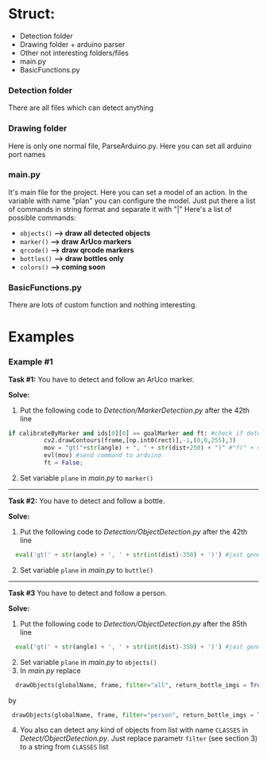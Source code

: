 # Struct:
- Detection folder
- Drawing folder + arduino parser
- Other not interesting folders/files
- main.py
- BasicFunctions.py


### Detection folder
  There are all files which can detect anything
  
### Drawing folder
  Here is only one normal file, ParseArduino.py. Here you can set all arduino port names
  
### main.py
  It's main file for the project. Here you can set a model of an action. 
  In the variable with name "plan" you can configure the model. Just put there a list of commands in string format and separate it with "|"
  Here's a list of possible commands:
  - ```objects()``` **--> draw all detected objects**
  - ```marker()```  **--> draw ArUco markers**
  - ```qrcode()```  **--> draw qrcode markers**
  - ```bottles()``` **--> draw bottles only**
  - ```colors()```  **--> coming soon**

### BasicFunctions.py
  There are lots of custom function and nothing interesting.

# Examples

### Example #1 ###

  **Task #1:**
      You have to detect and follow an ArUco marker.
      
  **Solve:**
  1) Put the following code to *Detection/MarkerDetection.py*  after the 42th line
  ``` python
  if calibrateByMarker and ids[0][0] == goalMarker and ft: #check if detected marker looks like a goal marker; "ft" make it only one time
            cv2.drawContours(frame,[np.int0(rect)],-1,(0,0,255),3)
            mov = "gt("+str(angle) + ", " + str(dist+250) + ")" #"f(" + str(dist-200) + ")" #generate command for arduino
            evl(mov) #send command to arduino
            ft = False;
  ```
  2) Set variable ```plane``` in *main.py* to ```marker()```
  
  ---
  
  
  **Task #2:**
      You have to detect and follow a bottle.
      
  **Solve:**
  1) Put the following code to *Detection/ObjectDetection.py*  after the 42th line
  ``` python
	eval('gt(' + str(angle) + ', ' + str(int(dist)-350) + ')') #jast generate and send command to the Arduino (angle and dist are already calculated)
  ```
  2) Set variable ```plane``` in *main.py* to ```buttle()```
  
  ---
  
   **Task #3**
      You have to detect and follow a person.
      
  **Solve:**
  1) Put the following code to *Detection/ObjectDetection.py*  after the 85th line
  ``` python
	eval('gt(' + str(angle) + ', ' + str(int(dist)-350) + ')') #jast generate and send command to the Arduino (angle and dist are already calculated)
  ```
  2) Set variable ```plane``` in *main.py* to ```objects()```
  3) In *main.py* replace 
  ``` python
	drawObjects(globalName, frame, filter="all", return_bottle_imgs = True)
  ```
   by 
   ``` python
	drawObjects(globalName, frame, filter="person", return_bottle_imgs = True)
  ```
  4) You also can detect any kind of objects from list with name ```CLASSES``` in *Detect/ObjectDetection.py*. Just replace parametr ```filter``` (see section 3) to a string from ```CLASSES``` list
  
  
  
  
